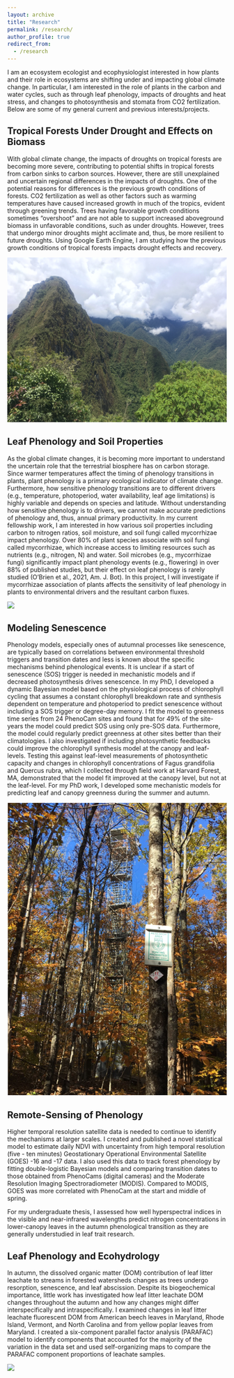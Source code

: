 ```yaml
---
layout: archive
title: "Research"
permalink: /research/
author_profile: true
redirect_from:
  - /research
---
```


I am an ecosystem ecologist and ecophysiologist interested in how plants and their role in ecosystems are shifting under and impacting global climate change. In particular, I am interested in the role of plants in the carbon and water cycles, such as through leaf phenology, impacts of droughts and heat stress, and changes to photosynthesis and stomata from CO2 fertilization. Below are some of my general current and previous interests/projects. 


Tropical Forests Under Drought and Effects on Biomass
------
With global climate change, the impacts of droughts on tropical forests are becoming more severe, contributing to potential shifts in tropical forests from carbon sinks to carbon sources. However, there are still unexplained and uncertain regional differences in the impacts of droughts. One of the potential reasons for differences is the previous growth conditions of forests. CO2 fertilization as well as other factors such as warming temperatures have caused increased growth in much of the tropics, evident through greening trends. Trees having favorable growth conditions sometimes “overshoot” and are not able to support increased aboveground biomass in unfavorable conditions, such as under droughts. However, trees that undergo minor droughts might acclimate and, thus, be more resilient to future droughts. Using Google Earth Engine, I am studying how the previous growth conditions of tropical forests impacts drought effects and recovery. 

<img src='/images/tropicalForest.JPG'>

Leaf Phenology and Soil Properties
------
As the global climate changes, it is becoming more important to understand the uncertain role that the terrestrial biosphere has on carbon storage. Since warmer temperatures affect the timing of phenology transitions in plants, plant phenology is a primary ecological indicator of climate change. Furthermore, how sensitive phenology transitions are to different drivers (e.g., temperature, photoperiod, water availability, leaf age limitations) is highly variable and depends on species and latitude. Without understanding how sensitive phenology is to drivers, we cannot make accurate predictions of phenology and, thus, annual primary productivity. 
In my current fellowship work, I am interested in how various soil properties including carbon to nitrogen ratios, soil moisture, and soil fungi called mycorrhizae impact phenology. Over 80% of plant species associate with soil fungi called mycorrhizae, which increase access to limiting resources such as nutrients (e.g., nitrogen, N) and water. Soil microbes (e.g., mycorrhizae fungi) significantly impact plant phenology events (e.g., flowering) in over 88% of published studies, but their effect on leaf phenology is rarely studied (O’Brien et al., 2021, Am. J. Bot). In this project, I will investigate if mycorrhizae association of plants affects the sensitivity of leaf phenology in plants to environmental drivers and the resultant carbon fluxes. 

<img src='/images/fallWoods.JPG'>

Modeling Senescence
------
Phenology models, especially ones of autumnal processes like senescence, are typically based on correlations between environmental threshold triggers and transition dates and less is known about the specific mechanisms behind phenological events. It is unclear if a start of senescence (SOS) trigger is needed in mechanistic models and if decreased photosynthesis drives senescence. In my PhD, I developed a dynamic Bayesian model based on the physiological process of chlorophyll cycling that assumes a constant chlorophyll breakdown rate and synthesis dependent on temperature and photoperiod to predict senescence without including a SOS trigger or degree-day memory. I fit the model to greenness time series from 24 PhenoCam sites and found that for 49% of the site-years the model could predict SOS using only pre-SOS data. Furthermore, the model could regularly predict greenness at other sites better than their climatologies. I also investigated if including photosynthetic feedbacks could improve the chlorophyll synthesis model at the canopy and leaf-levels. Testing this against leaf-level measurements of photosynthetic capacity and changes in chlorophyll concentrations of Fagus grandifolia and Quercus rubra, which I collected through field work at Harvard Forest, MA, demonstrated that the model fit improved at the canopy level, but not at the leaf-level. 
For my PhD work, I developed some mechanistic models for predicting leaf and canopy greenness during the summer and autumn.  

<img src = '/images/harvardForestTower.png'>

Remote-Sensing of Phenology
------
Higher temporal resolution satellite data is needed to continue to identify the mechanisms at larger scales. I created and published a novel statistical model to estimate daily NDVI with uncertainty from high temporal resolution (five - ten minutes) Geostationary Operational Environmental Satellite (GOES) -16 and -17 data. I also used this data to track forest phenology by fitting double-logistic Bayesian models and comparing transition dates to those obtained from PhenoCams (digital cameras) and the Moderate Resolution Imaging Spectroradiometer (MODIS). Compared to MODIS, GOES was more correlated with PhenoCam at the start and middle of spring. 

For my undergraduate thesis, I assessed how well hyperspectral indices in the visible and near-infrared wavelengths predict nitrogen concentrations in lower-canopy leaves in the autumn phenological transition as they are generally understudied in leaf trait research. 

Leaf Phenology and Ecohydrology
------
In autumn, the dissolved organic matter (DOM) contribution of leaf litter leachate to streams in forested watersheds changes as trees undergo resorption, senescence, and leaf abscission. Despite its biogeochemical importance, little work has investigated how leaf litter leachate DOM changes throughout the autumn and how any changes might differ interspecifically and intraspecifically. I examined changes in leaf litter leachate fluorescent DOM from American beech leaves in Maryland, Rhode Island, Vermont, and North Carolina and from yellow poplar leaves from Maryland. I created a six-component parallel factor analysis (PARAFAC) model to identify components that accounted for the majority of the variation in the data set and used self-organizing maps to compare the PARAFAC component proportions of leachate samples.

<img src='/images/fall1.JPG'>



